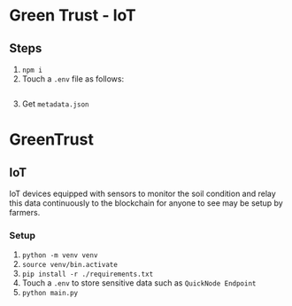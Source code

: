 # Green Trust - IoT
## Steps
1. `npm i`
2. Touch a `.env` file as follows:
    ```.env

    ```
3. Get `metadata.json`
# GreenTrust

## IoT
IoT devices equipped with sensors to monitor the soil condition and relay this data continuously to the blockchain for anyone to see may be setup by farmers.

### Setup
1. `python -m venv venv`
2. `source venv/bin.activate`
3. `pip install -r ./requirements.txt`
4. Touch a `.env` to store sensitive data such as `QuickNode Endpoint`
5. `python main.py`
